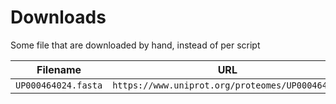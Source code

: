 # Downloads

Some file that are downloaded by hand, instead of per script

Filename                            |URL
------------------------------------|------------------------------------------------
`UP000464024.fasta`                 |`https://www.uniprot.org/proteomes/UP000464024`

